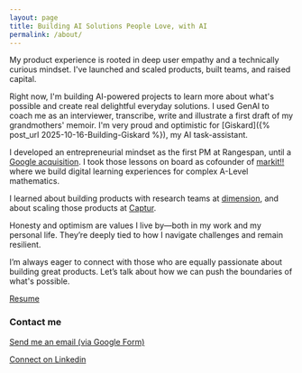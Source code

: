 ```yaml
---
layout: page
title: Building AI Solutions People Love, with AI
permalink: /about/
---
```


My product experience is rooted in deep user empathy and a technically curious mindset. I've launched and scaled products, built teams, and raised capital.

Right now, I'm building AI-powered projects to learn more about what's possible and create real delightful everyday solutions. I used GenAI to coach me as an interviewer, transcribe, write and illustrate a first draft of my grandmothers' memoir. I'm very proud and optimistic for [Giskard]({% post_url 2025-10-16-Building-Giskard %}), my AI task-assistant.

I developed an entrepreneurial mindset as the first PM at Rangespan, until a [Google acquisition](https://techcrunch.com/2014/05/02/google-buys-rangespan-to-add-supply-chain-management-to-its-e-commerce-business/). I took those lessons on board as cofounder of [markit!!](https://markit.education/) where we build digital learning experiences for complex A-Level mathematics.

I learned about building products with research teams at [dimension](https://dimensionstudio.co/), and about scaling those products at [Captur](https://www.captur.ai/).

Honesty and optimism are values I live by—both in my work and my personal life. They’re deeply tied to how I navigate challenges and remain resilient.

I’m always eager to connect with those who are equally passionate about building great products. Let’s talk about how we can push the boundaries of what's possible.

[Resume](https://docs.google.com/document/d/e/2PACX-1vRAgmG-DMH_klb-cMx73xorkwFLDFUDj_HTASjPN5f1kX5xQH9g1-lS1FyKivXiNNuc5Lzrr5_JVLT3/pub)

### Contact me
[Send me an email (via Google Form)](https://docs.google.com/forms/d/e/1FAIpQLSejFqvnGVUDY6LkE9MK624vUygDLL-gmpV41jHxq53-qedkow/viewform?usp=header)

[Connect on Linkedin](https://www.linkedin.com/in/charles44dupont/)

